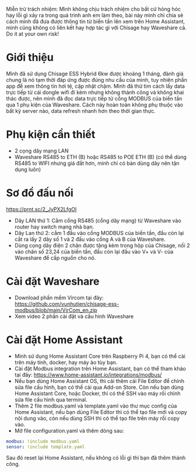 Miễn trừ trách nhiệm: Mình không chịu trách nhiệm cho bất cứ hỏng hóc hay lỗi gì xảy ra trong quá trình anh em làm theo, bài này mình chỉ chia sẻ cách mình đã đưa được thông tin từ biến tần lên xem trên Home Assistant, mình cũng không có liên kết hay hợp tác gì với Chisage hay Waveshare cả. Do it at your own risk!

# Giới thiệu
Mình đã sử dụng Chisage ESS Hybrid 6kw được khoảng 1 tháng, đánh giá chung là nó tạm thời đáp ứng được đúng nhu cầu của mình, tuy nhiên phần app để xem thông tin hơi tệ, cập nhật chậm. Mình đã thử tìm cách lấy data trực tiếp từ cái dongle wifi đi kèm nhưng không thành công và không khai thác được, nên mình đã đọc data trực tiếp từ cổng MODBUS của biến tần qua 1 phụ kiện của Waveshare. Cách này hoàn toàn không phụ thuộc vào bất kỳ server nào, data refresh nhanh hơn theo thời gian thực.

# Phụ kiện cần thiết
- 2 cọng dây mạng LAN
- Waveshare RS485 to ETH (B) hoặc RS485 to POE ETH (B) (có thể dùng RS485 to WIFI nhưng giá đắt hơn, mình chỉ có bản dùng dây nên tận dụng luôn)

# Sơ đồ đấu nối

https://prnt.sc/2_JyPX2LfgOI

- Dây LAN thứ 1: Cắm cổng RS485 (cổng dây mạng) từ Waveshare vào router hay switch mạng nhà bạn.
- Dây Lan thứ 2: cắm 1 đầu vào cổng MODBUS của biến tần, đầu còn lại cắt ra lấy 2 dây số 1 và 2 đấu vào cổng A và B của Waveshare.
- Dùng cọng dây điện 2 chân được tặng kèm trong hộp của Chisage, nối 2 vào chân số 23,24 của biến tần, đầu còn lại đấu vào V+ và V- của Waveshare để cấp nguồn cho nó.

# Cài đặt Waveshare
- Download phần mềm Vircom tại đây: https://github.com/vunhutien/chisage-ess-modbus/blob/main/VirCom_en.zip
- Xem video 2 phần cài đặt và cấu hình Waveshare

# Cài đặt Home Assistant
- Mình sử dụng Home Assistant Core trên Raspberry Pi 4, bạn có thể cài trên máy tính, docker, hay máy ảo tùy bạn.
- Cài đặt Modbus integration trên Home Assistant, bạn có thể tham khảo tại đây: https://www.home-assistant.io/integrations/modbus/
- Nếu bạn dùng Home Assistant OS, thì cài thêm cái File Editor để chỉnh sửa file cấu hình, bạn có thể cài qua Add-on Store. Còn nếu bạn dùng Home Assistant Core, hoặc Docker, thì có thể SSH vào máy rồi chỉnh sửa file cấu hình qua terminal.
- Thêm 2 file modbus.yaml và template.yaml vào thư mục config của Home Assistant, nếu bạn dùng File Editor thì có thể tạo file mới và copy nội dung vào, còn nếu dùng SSH thì có thể tạo file trên máy rồi copy vào.
- Mở file configuration.yaml và thêm dòng sau:
```yaml
modbus: !include modbus.yaml
sensor: !include template.yaml
```

Sau đó reset lại Home Assistant, nếu không có lỗi gì thì bạn đã thêm thành công.



